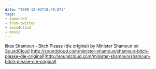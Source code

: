 ```yaml
---
date: "2009-12-03T10:49:07Z"
tags:
- imported
- from-twitter
- SoundCloud
- music
---
```

likes Shamoun - Bitch Please \(die original) by Minister Shamoun on [SoundCloud](/tags/SoundCloud) [http://soundcloud.com/minister-shamoun/shamoun-bitch-please-die-original](http://soundcloud.com/minister-shamoun/shamoun-bitch-please-die-original)
